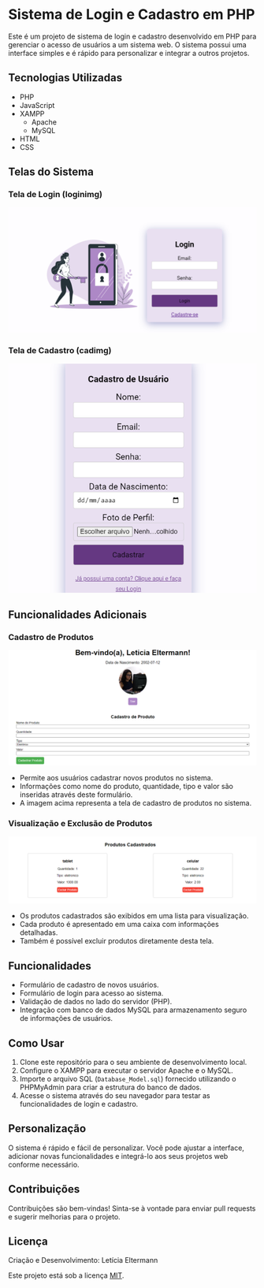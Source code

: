# Sistema de Login e Cadastro em PHP

Este é um projeto de sistema de login e cadastro desenvolvido em PHP para gerenciar o acesso de usuários a um sistema web. O sistema possui uma interface simples e é rápido para personalizar e integrar a outros projetos.


## Tecnologias Utilizadas

- PHP 
- JavaScript 
- XAMPP 
  - Apache 
  - MySQL 
- HTML
- CSS


## Telas do Sistema

### Tela de Login (loginimg)
![Tela de Login](src/img/loginimg.png)

### Tela de Cadastro (cadimg)
![Tela de Cadastro](src/img/cadimg.png)
## Funcionalidades Adicionais

### Cadastro de Produtos

![Cadastro de Produtos](src/img/cadprodimg.png)

- Permite aos usuários cadastrar novos produtos no sistema.
- Informações como nome do produto, quantidade, tipo e valor são inseridas através deste formulário.
- A imagem acima representa a tela de cadastro de produtos no sistema.

### Visualização e Exclusão de Produtos

![Visualização e Exclusão de Produtos](src/img/prodimg.png)

- Os produtos cadastrados são exibidos em uma lista para visualização.
- Cada produto é apresentado em uma caixa com informações detalhadas.
- Também é possível excluir produtos diretamente desta tela.


## Funcionalidades

- Formulário de cadastro de novos usuários.
- Formulário de login para acesso ao sistema.
- Validação de dados no lado do servidor (PHP).
- Integração com banco de dados MySQL para armazenamento seguro de informações de usuários.

## Como Usar

1. Clone este repositório para o seu ambiente de desenvolvimento local.
2. Configure o XAMPP para executar o servidor Apache e o MySQL.
3. Importe o arquivo SQL (`Database_Model.sql`) fornecido utilizando o PHPMyAdmin para criar a estrutura do banco de dados.
4. Acesse o sistema através do seu navegador para testar as funcionalidades de login e cadastro.

## Personalização

O sistema é rápido e fácil de personalizar. Você pode ajustar a interface, adicionar novas funcionalidades e integrá-lo aos seus projetos web conforme necessário.

## Contribuições

Contribuições são bem-vindas! Sinta-se à vontade para enviar pull requests e sugerir melhorias para o projeto.

## Licença
Criação e Desenvolvimento: Letícia Eltermann


Este projeto está sob a licença [MIT](LICENSE).
